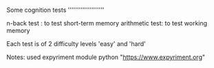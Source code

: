 Some cognition tests
''''''''''''''''''''

n-back test    : to test short-term memory
arithmetic test: to test working memory

Each test is of 2 difficulty levels 'easy' and 'hard'


Notes:
used expyriment module python "https://www.expyriment.org"
